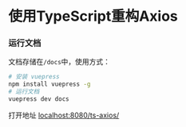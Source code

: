 # 使用TypeScript重构Axios

### 运行文档
文档存储在`/docs`中，使用方式：
```bash
# 安装 vuepress
npm install vuepress -g
# 运行文档
vuepress dev docs
```
打开地址 [localhost:8080/ts-axios/](http://localhost:8080/ts-axios/)